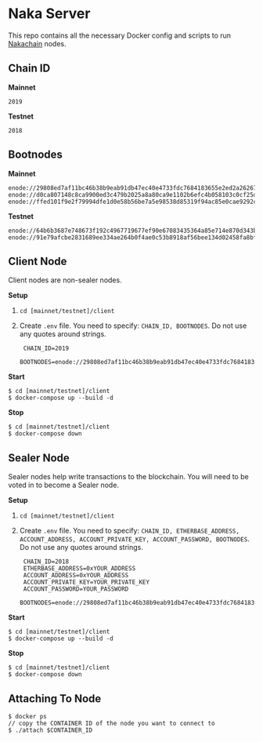 # Naka Server
This repo contains all the necessary Docker config and scripts to run [Nakachain](https://github.com/nakachain/go-naka) nodes.

## Chain ID
**Mainnet**
```
2019
```

**Testnet**
```
2018
```

## Bootnodes
**Mainnet**
```
enode://29808ed7af11bc46b38b9eab91db47ec40e4733fdc7684183655e2ed2a262676ce5bed031fb79750035f229b0d4288cdc3ead13b777704535aabedad2d4ff8b5@52.194.7.60:30301
enode://d0ca807148c8ca9900ed3c479b2025a8a80ca9e1102b6efc4b058103c0cf25d054a71651768bf7648810866fbea384b22f3d66e16c680195ea2717da986374df@52.9.174.142:30301
enode://ffed101f9e2f79994dfe1d0e58b56be7a5e98538d85319f94ac85e0cae9292c1017ba6be7d107b17aaf78c4f46f19caea2332a93da7725910c2112d11347665d@13.53.210.165:30301
```

**Testnet**
```
enode://64b6b3687e748673f192c4967719677ef90e67083435364a85e714e870d343b93ebe8561cdff9d347db86af12aee490f9a2b012e4b80dc31e767b871fe6b7ea5@52.192.98.2:30301
enode://91e79afcbe2831689ee334ae264b0f4ae0c53b8918af56bee134d02458fa8bfc14a0f52e8452ee21065c44431cf72c36a403883dddac4d33c34eaa9e6421099c@54.241.157.193:30301
```

## Client Node
Client nodes are non-sealer nodes.

**Setup**
1. `cd [mainnet/testnet]/client`
2. Create `.env` file. You need to specify: `CHAIN_ID, BOOTNODES`. Do not use any quotes around strings.

        CHAIN_ID=2019
        BOOTNODES=enode://29808ed7af11bc46b38b9eab91db47ec40e4733fdc7684183655e2ed2a262676ce5bed031fb79750035f229b0d4288cdc3ead13b777704535aabedad2d4ff8b5@52.194.7.60:30301,enode://d0ca807148c8ca9900ed3c479b2025a8a80ca9e1102b6efc4b058103c0cf25d054a71651768bf7648810866fbea384b22f3d66e16c680195ea2717da986374df@52.9.174.142:30301,enode://ffed101f9e2f79994dfe1d0e58b56be7a5e98538d85319f94ac85e0cae9292c1017ba6be7d107b17aaf78c4f46f19caea2332a93da7725910c2112d11347665d@13.53.210.165:30301

**Start**
```
$ cd [mainnet/testnet]/client
$ docker-compose up --build -d
```

**Stop**
```
$ cd [mainnet/testnet]/client
$ docker-compose down
```

## Sealer Node
Sealer nodes help write transactions to the blockchain. You will need to be voted in to become a Sealer node.

**Setup**
1. `cd [mainnet/testnet]/client`
2. Create `.env` file. You need to specify: `CHAIN_ID, ETHERBASE_ADDRESS, ACCOUNT_ADDRESS, ACCOUNT_PRIVATE_KEY, ACCOUNT_PASSWORD, BOOTNODES`. Do not use any quotes around strings.

        CHAIN_ID=2018
        ETHERBASE_ADDRESS=0xYOUR_ADDRESS
        ACCOUNT_ADDRESS=0xYOUR_ADDRESS
        ACCOUNT_PRIVATE_KEY=YOUR_PRIVATE_KEY
        ACCOUNT_PASSWORD=YOUR_PASSWORD
        BOOTNODES=enode://29808ed7af11bc46b38b9eab91db47ec40e4733fdc7684183655e2ed2a262676ce5bed031fb79750035f229b0d4288cdc3ead13b777704535aabedad2d4ff8b5@52.194.7.60:30301,enode://d0ca807148c8ca9900ed3c479b2025a8a80ca9e1102b6efc4b058103c0cf25d054a71651768bf7648810866fbea384b22f3d66e16c680195ea2717da986374df@52.9.174.142:30301,enode://ffed101f9e2f79994dfe1d0e58b56be7a5e98538d85319f94ac85e0cae9292c1017ba6be7d107b17aaf78c4f46f19caea2332a93da7725910c2112d11347665d@35.181.10.67:30301

**Start**
```
$ cd [mainnet/testnet]/client
$ docker-compose up --build -d
```

**Stop**
```
$ cd [mainnet/testnet]/client
$ docker-compose down
```

## Attaching To Node
```
$ docker ps
// copy the CONTAINER ID of the node you want to connect to
$ ./attach $CONTAINER_ID
```

